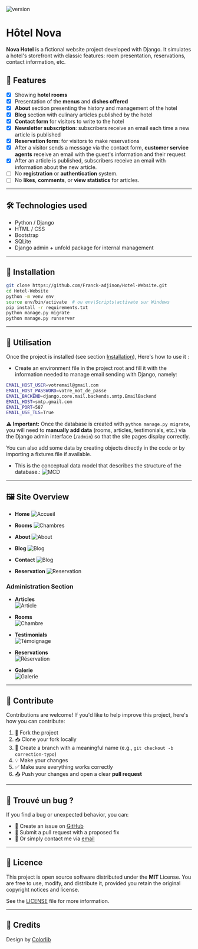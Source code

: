 ![version](https://img.shields.io/badge/version-1.0.0-green)

# Hôtel Nova

**Nova Hotel** is a fictional website project developed with Django. It simulates a hotel's storefront with classic features: room presentation, reservations, contact information, etc.

## 🌟 Features

- [x] Showing **hotel rooms**
- [x] Presentation of the **menus** and **dishes offered**
- [x] **About** section presenting the history and management of the hotel
- [x] **Blog** section with culinary articles published by the hotel
- [x] **Contact form** for visitors to write to the hotel
- [x] **Newsletter subscription**: subscribers receive an email each time a new article is published
- [x] **Reservation form**: for visitors to make reservations
- [x] After a visitor sends a message via the contact form, **customer service agents** receive an email with the guest's information and their request
- [x] After an article is published, subscribers receive an email with information about the new article.
- [ ] No **registration** or **authentication** system.
- [ ] No **likes**, **comments**, or **view statistics** for articles.

---

## 🛠️ Technologies used

- Python / Django
- HTML / CSS
- Bootstrap
- SQLite 
- Django admin + unfold package for internal management

---

## 📝 Installation

```bash
git clone https://github.com/Franck-adjinon/Hotel-Website.git
cd Hotel-Website
python -m venv env
source env/bin/activate  # ou env\Scripts\activate sur Windows
pip install -r requirements.txt
python manage.py migrate
python manage.py runserver
```

---

## 🚀 Utilisation

Once the project is installed (see section [Installation](#installation)), Here's how to use it :

- Create an environment file in the project root and fill it with the information needed to manage email sending with Django, namely:

```bash
EMAIL_HOST_USER=votremail@gmail.com
EMAIL_HOST_PASSWORD=votre_mot_de_passe
EMAIL_BACKEND=django.core.mail.backends.smtp.EmailBackend
EMAIL_HOST=smtp.gmail.com
EMAIL_PORT=587
EMAIL_USE_TLS=True
```

⚠️ **Important:** Once the database is created with `python manage.py migrate`, you will need to **manually add data** (rooms, articles, testimonials, etc.) via the Django admin interface (`/admin`) so that the site pages display correctly.

You can also add some data by creating objects directly in the code or by importing a fixtures file if available.


- This is the conceptual data model that describes the structure of the database.:
  ![MCD](docs/MCD.png)

---

## 🖼️ Site Overview

- **Home**
  ![Accueil](docs/home_1.png)

- **Rooms**
  ![Chambres](docs/rooms_1.png)

- **About**
  ![About](docs/about_1.png)

- **Blog**
  ![Blog](docs/blog_1.png)

- **Contact**
  ![Blog](docs/contact_1.png)

- **Reservation**
  ![Reservation](docs/reservation_1.png)

### Administration Section

- **Articles**  
  ![Article](docs/article_1.png)

- **Rooms**  
  ![Chambre](docs/rooms_1.png)

- **Testimonials**  
  ![Témoignage](docs/testimony.png)

- **Reservations**  
  ![Réservation](docs/reservation_3.png)

- **Galerie**  
  ![Galerie](docs/Gallerie_1.png)

---

## 🤝 Contribute

Contributions are welcome! If you'd like to help improve this project, here's how you can contribute:

1. 🍴 Fork the project
2. 📥 Clone your fork locally
3. 🔧 Create a branch with a meaningful name (e.g., `git checkout -b correction-typo`)
4. 💡 Make your changes
5. ✅ Make sure everything works correctly
6. 📤 Push your changes and open a clear **pull request**

---

## 🐛 Trouvé un bug ?

If you find a bug or unexpected behavior, you can:

- 📩 Create an issue on [GitHub](https://github.com/Franck-adjinon/Hotel-Website.git/issues)
- 🔧 Submit a pull request with a proposed fix
- 💬 Or simply contact me via [email](mailto:franckadjinon@gmail.com)

---

## 📄 Licence

This project is open source software distributed under the **MIT** License.
You are free to use, modify, and distribute it, provided you retain the original copyright notices and license.

See the [LICENSE](./LICENSE) file for more information.

---

## 🙏 Credits

Design by [Colorlib](https://colorlib.com/) 
